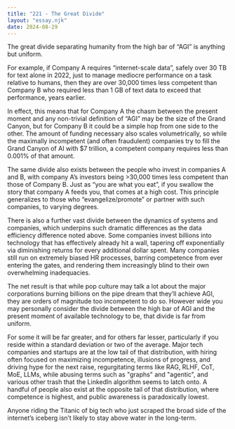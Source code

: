 ```yaml
---
title: "221 - The Great Divide"
layout: "essay.njk"
date: 2024-08-29
---
```


The great divide separating humanity from the high bar of “AGI” is anything but uniform.

For example, if Company A requires “internet-scale data”, safely over 30 TB for text alone in 2022, just to manage mediocre performance on a task relative to humans, then they are over 30,000 times less competent than Company B who required less than 1 GB of text data to exceed that performance, years earlier.

In effect, this means that for Company A the chasm between the present moment and any non-trivial definition of “AGI” may be the size of the Grand Canyon, but for Company B it could be a simple hop from one side to the other. The amount of funding necessary also scales volumetrically, so while the maximally incompetent (and often fraudulent) companies try to fill the Grand Canyon of AI with $7 trillion, a competent company requires less than 0.001% of that amount.

The same divide also exists between the people who invest in companies A and B, with company A’s investors being >30,000 times less competent than those of Company B. Just as “you are what you eat”, if you swallow the story that company A feeds you, that comes at a high cost. This principle generalizes to those who “evangelize/promote” or partner with such companies, to varying degrees.

There is also a further vast divide between the dynamics of systems and companies, which underpins such dramatic differences as the data efficiency difference noted above. Some companies invest billions into technology that has effectively already hit a wall, tapering off exponentially via diminishing returns for every additional dollar spent. Many companies still run on extremely biased HR processes, barring competence from ever entering the gates, and rendering them increasingly blind to their own overwhelming inadequacies.

The net result is that while pop culture may talk a lot about the major corporations burning billions on the pipe dream that they’ll achieve AGI, they are orders of magnitude too incompetent to do so. However wide you may personally consider the divide between the high bar of AGI and the present moment of available technology to be, that divide is far from uniform.

For some it will be far greater, and for others far lesser, particularly if you reside within a standard deviation or two of the average. Major tech companies and startups are at the low tail of that distribution, with hiring often focused on maximizing incompetence, illusions of progress, and driving hype for the next raise, regurgitating terms like RAG, RLHF, CoT, MoE, LLMs, while abusing terms such as "graphs" and "agentic", and various other trash that the LinkedIn algorithm seems to latch onto. A handful of people also exist at the opposite tail of that distribution, where competence is highest, and public awareness is paradoxically lowest.

Anyone riding the Titanic of big tech who just scraped the broad side of the internet’s iceberg isn’t likely to stay above water in the long-term.


